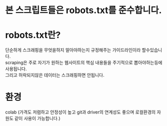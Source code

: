 # 본 스크립트들은 robots.txt를 준수합니다. 

# robots.txt란?
단순하게 스크래핑을 무엇을하지 말아야하는지 규정해주는 가이드라인이라 할수있습니다.  
scraping은 주로 자기가 원하는 웹사이트의 핵심 내용들을 주기적으로 뽑아야하는등에 사용됩니다.  
그리고 허락되지않은 데이터는 스크래핑하면 안됩니다.  

# 환경
colab (가격도 저렴하고 안정성이 높고 git과 driver의 연계성도 좋으며 로컬환경의 자원도 같이 사용이 가능합니다.)
